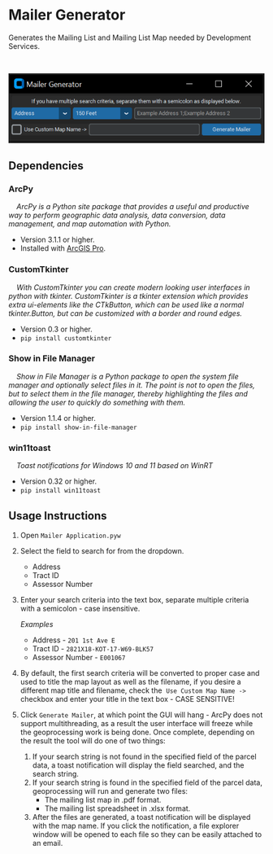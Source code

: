# Mailer Generator
Generates the Mailing List and Mailing List Map needed by Development Services.  

<br>

![Mailer](screenshot/screenshot.png)

## Dependencies

### ArcPy

&nbsp;&nbsp;&nbsp;&nbsp;*ArcPy is a Python site package that provides a useful and productive way to perform geographic data analysis, data conversion, data management, and map automation with Python.*
* Version 3.1.1 or higher.
* Installed with [ArcGIS Pro](https://www.esri.com/en-us/arcgis/products/arcgis-pro/overview).

### CustomTkinter

&nbsp;&nbsp;&nbsp;&nbsp;*With CustomTkinter you can create modern looking user interfaces in python with tkinter. CustomTkinter is a tkinter extension which provides extra ui-elements like the CTkButton, which can be used like a normal tkinter.Button, but can be customized with a border and round edges.*
* Version 0.3 or higher.
* `pip install customtkinter`

### Show in File Manager

&nbsp;&nbsp;&nbsp;&nbsp;*Show in File Manager is a Python package to open the system file manager and optionally select files in it. The point is not to open the files, but to select them in the file manager, thereby highlighting the files and allowing the user to quickly do something with them.*
* Version 1.1.4 or higher.
* `pip install show-in-file-manager`

### win11toast

&nbsp;&nbsp;&nbsp;&nbsp;*Toast notifications for Windows 10 and 11 based on WinRT*
* Version 0.32 or higher.
* `pip install win11toast`

## Usage Instructions

1. Open `Mailer Application.pyw`
2. Select the field to search for from the dropdown.
    * Address
    * Tract ID
    * Assessor Number
3. Enter your search criteria into the text box, separate multiple criteria with a semicolon - case insensitive.

    *Examples*
    * Address - `201 1st Ave E`
    * Tract ID - `2821X18-KOT-17-W69-BLK57`
    * Assessor Number - `E001067`
4. By default, the first search criteria will be converted to proper case and used to title the map layout as well as the filename, if you desire a different map title and filename, check the &nbsp;`Use Custom Map Name ->` checkbox and enter your title in the text box - CASE SENSITIVE!
5. Click `Generate Mailer`, at which point the GUI will hang - ArcPy does not support multithreading, as a result the user interface will freeze while the geoprocessing work is being done.  Once complete, depending on the result the tool will do one of two things:
    1. If your search string is not found in the specified field of the parcel data, a toast notification will display the field searched, and the search string.
    2. If your search string is found in the specified field of the parcel data, geoprocessing will run and generate two files:
        * The mailing list map in .pdf format.
        * The mailing list spreadsheet in .xlsx format.
    3. After the files are generated, a toast notification will be displayed with the map name.  If you click the notification, a file explorer window will be opened to each file so they can be easily attached to an email.
